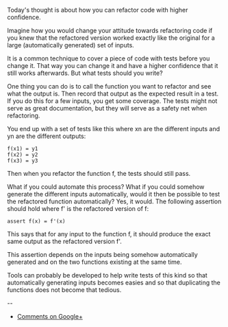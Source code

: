 Today's thought is about how you can refactor code with higher confidence.

Imagine how you would change your attitude towards refactoring code if you knew
that the refactored version worked exactly like the original for a large
(automatically generated) set of inputs.

It is a common technique to cover a piece of code with tests before you change
it. That way you can change it and have a higher confidence that it still
works afterwards. But what tests should you write?

One thing you can do is to call the function you want to refactor and see what
the output is. Then record that output as the expected result in a test. If you
do this for a few inputs, you get some coverage. The tests might not serve as
great documentation, but they will serve as a safety net when refactoring.

You end up with a set of tests like this where xn are the different inputs and
yn are the different outputs:

    f(x1) = y1
    f(x2) = y2
    f(x3) = y3

Then when you refactor the function f, the tests should still pass.

What if you could automate this process? What if you could somehow generate the
different inputs automatically, would it then be possible to test the
refactored function automatically? Yes, it would. The following assertion
should hold where f' is the refactored version of f:

    assert f(x) = f'(x)

This says that for any input to the function f, it should produce the exact
same output as the refactored version f'.

This assertion depends on the inputs being somehow automatically generated and
on the two functions existing at the same time.

Tools can probably be developed to help write tests of this kind so that
automatically generating inputs becomes easies and so that duplicating the
functions does not become that tedious.

--

* [Comments on Google+](https://plus.google.com/u/0/112175093836850283531/posts/4UBzckRvFNx)
